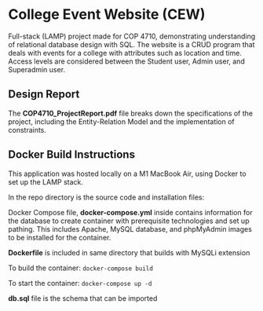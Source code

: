 # College Event Website (CEW)
Full-stack (LAMP) project made for COP 4710, demonstrating understanding of relational database design with SQL. The website is a CRUD program that deals with events for a college with attributes such as location and time. Access levels are considered between the Student user, Admin user, and Superadmin user.

## Design Report
The **COP4710_ProjectReport.pdf** file breaks down the specifications of the project, including the Entity-Relation Model and the implementation of constraints.

## Docker Build Instructions
This application was hosted locally on a M1 MacBook Air, using Docker to set up the LAMP stack. 

In the repo directory is the source code and installation files:

Docker Compose file, **docker-compose.yml** inside contains information for the database to create container with prerequisite technologies and set up pathing. This includes Apache, MySQL database, and phpMyAdmin images to be installed for the container.

**Dockerfile** is included in same directory that builds with MySQLi extension 

To build the container:
`docker-compose build`


To start the container:
`docker-compose up -d`

**db.sql** file is the schema that can be imported
